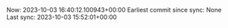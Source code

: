 Now: 2023-10-03 16:40:12.100943+00:00 Earliest commit since sync: None Last sync: 2023-10-03 15:52:01+00:00
